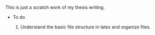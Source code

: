 This is just a scratch work of my thesis writing.

* To do

	1. Understand the basic file structure in latex and organize files.